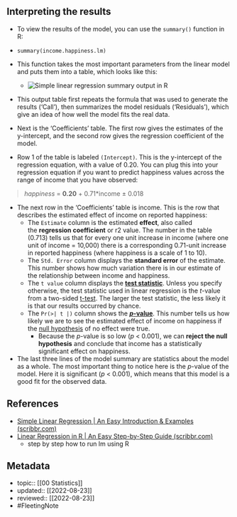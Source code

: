 ## Interpreting the results

- To view the results of the model, you can use the `summary()` function in R:
- `summary(income.happiness.lm)`
- This function takes the most important parameters from the linear model and puts them into a table, which looks like this:
	- ![Simple linear regression summary output in R](https://cdn.scribbr.com/wp-content/uploads//2020/02/simple-linear-regression-summary-output-in-r.png)

- This output table first repeats the formula that was used to generate the results (‘Call’), then summarizes the model residuals (‘Residuals’), which give an idea of how well the model fits the real data.
- Next is the ‘Coefficients’ table. The first row gives the estimates of the y-intercept, and the second row gives the regression coefficient of the model.
- Row 1 of the table is labeled `(Intercept)`. This is the y-intercept of the regression equation, with a value of 0.20. You can plug this into your regression equation if you want to predict happiness values across the range of income that you have observed:

> _happiness_ = **0.20** + 0.71*income ± 0.018

- The next row in the ‘Coefficients’ table is income. This is the row that describes the estimated effect of income on reported happiness:
	- The `Estimate` column is the estimated **effect**, also called the **regression coefficient** or r2 value. The number in the table (0.713) tells us that for every one unit increase in income (where one unit of income = 10,000) there is a corresponding 0.71-unit increase in reported happiness (where happiness is a scale of 1 to 10).
	- The `Std. Error` column displays the **standard error** of the estimate. This number shows how much variation there is in our estimate of the relationship between income and happiness.
	- The `t value` column displays the [**test statistic**](https://www.scribbr.com/statistics/test-statistic/). Unless you specify otherwise, the test statistic used in linear regression is the _t_-value from a two-sided [t-test](https://www.scribbr.com/statistics/t-test/). The larger the test statistic, the less likely it is that our results occurred by chance.
	- The `Pr(>| t |)` column shows the [**_p_-value**](https://www.scribbr.com/statistics/p-value/). This number tells us how likely we are to see the estimated effect of income on happiness if the [null hypothesis](https://www.scribbr.com/statistics/null-and-alternative-hypotheses/) of no effect were true.
		- Because the _p_-value is so low (_p_ < 0.001), we can **reject the null hypothesis** and conclude that income has a statistically significant effect on happiness.
- The last three lines of the model summary are statistics about the model as a whole. The most important thing to notice here is the _p_-value of the model. Here it is significant (_p_ < 0.001), which means that this model is a good fit for the observed data.

## References
- [Simple Linear Regression | An Easy Introduction & Examples (scribbr.com)](https://www.scribbr.com/statistics/simple-linear-regression/#assumptions)
- [Linear Regression in R | An Easy Step-by-Step Guide (scribbr.com)](https://www.scribbr.com/statistics/linear-regression-in-r/)
	- step by step how to run lm using R

## Metadata
- topic:: [[00 Statistics]]
- updated:: [[2022-08-23]]
- reviewed:: [[2022-08-23]]
- #FleetingNote 
